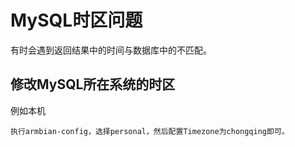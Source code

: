 # MySQL时区问题

有时会遇到返回结果中的时间与数据库中的不匹配。

## 修改MySQL所在系统的时区

例如本机

```
执行armbian-config，选择personal，然后配置Timezone为chongqing即可。
```


